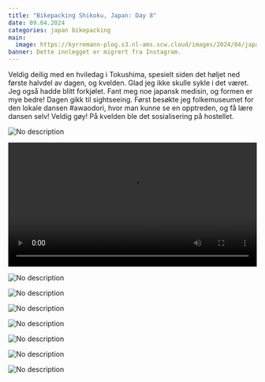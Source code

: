 ```yaml
---
title: "Bikepacking Shikoku, Japan: Day 8"
date: 09.04.2024
categories: japan bikepacking
main:
  image: https://kyrremann-plog.s3.nl-ams.scw.cloud/images/2024/04/japan-shikoku-09.04.2024-0.webp
banner: Dette innlegget er migrert fra Instagram.
---
```


Veldig deilig med en hviledag i Tokushima, spesielt siden det høljet ned første halvdel av dagen, og kvelden. Glad jeg ikke skulle sykle i det været. Jeg også hadde blitt forkjølet. Fant meg noe japansk medisin, og formen er mye bedre! Dagen gikk til sightseeing. Først besøkte jeg folkemuseumet for den lokale dansen #awaodori, hvor man kunne se en opptreden, og få lære dansen selv! Veldig gøy! På kvelden ble det sosialisering på hostellet.

![No description](https://kyrremann-plog.s3.nl-ams.scw.cloud/images/2024/04/japan-shikoku-09.04.2024-1.webp)

<video width="100%" controls>
  <source src="https://kyrremann-plog.s3.nl-ams.scw.cloud/images/2024/04/japan-shikoku-09.04.2024-2.mp4" type="video/mp4">
  Your browser does not support the video tag.
  <a href="https://kyrremann-plog.s3.nl-ams.scw.cloud/images/2024/04/japan-shikoku-09.04.2024-2.mp4">Download</a> it instead.
</video>

![No description](https://kyrremann-plog.s3.nl-ams.scw.cloud/images/2024/04/japan-shikoku-09.04.2024-3.webp)

![No description](https://kyrremann-plog.s3.nl-ams.scw.cloud/images/2024/04/japan-shikoku-09.04.2024-4.webp)

![No description](https://kyrremann-plog.s3.nl-ams.scw.cloud/images/2024/04/japan-shikoku-09.04.2024-5.webp)

![No description](https://kyrremann-plog.s3.nl-ams.scw.cloud/images/2024/04/japan-shikoku-09.04.2024-6.webp)

![No description](https://kyrremann-plog.s3.nl-ams.scw.cloud/images/2024/04/japan-shikoku-09.04.2024-7.webp)

![No description](https://kyrremann-plog.s3.nl-ams.scw.cloud/images/2024/04/japan-shikoku-09.04.2024-8.webp)

![No description](https://kyrremann-plog.s3.nl-ams.scw.cloud/images/2024/04/japan-shikoku-09.04.2024-9.webp)

